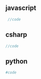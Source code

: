 

## javascript

```js
 //code
```

## csharp

```csharp
//code
```

## python

```python
#code
```
